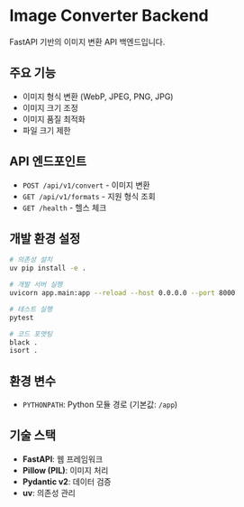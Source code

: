 # Image Converter Backend

FastAPI 기반의 이미지 변환 API 백엔드입니다.

## 주요 기능

- 이미지 형식 변환 (WebP, JPEG, PNG, JPG)
- 이미지 크기 조정
- 이미지 품질 최적화
- 파일 크기 제한

## API 엔드포인트

- `POST /api/v1/convert` - 이미지 변환
- `GET /api/v1/formats` - 지원 형식 조회
- `GET /health` - 헬스 체크

## 개발 환경 설정

```bash
# 의존성 설치
uv pip install -e .

# 개발 서버 실행
uvicorn app.main:app --reload --host 0.0.0.0 --port 8000

# 테스트 실행
pytest

# 코드 포맷팅
black .
isort .
```

## 환경 변수

- `PYTHONPATH`: Python 모듈 경로 (기본값: `/app`)

## 기술 스택

- **FastAPI**: 웹 프레임워크
- **Pillow (PIL)**: 이미지 처리
- **Pydantic v2**: 데이터 검증
- **uv**: 의존성 관리
